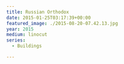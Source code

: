 ```yaml
---
title: Russian Orthodox
date: 2015-01-25T03:17:39+00:00
featured_image: ./2015-08-20-07.42.13.jpg
year: 2015
medium: linocut
series:
  - Buildings

---
```

